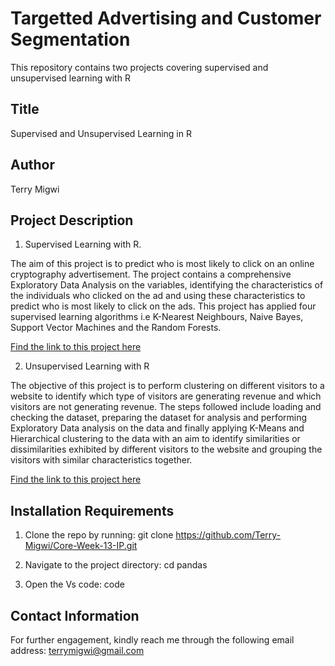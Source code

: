 # Targetted Advertising and Customer Segmentation
This repository contains two projects covering supervised and unsupervised learning with R

## Title
Supervised and Unsupervised Learning in R 

## Author
Terry Migwi

## Project Description
1. Supervised Learning with R.

The aim of this project is to predict who is most likely to click on an online cryptography advertisement. The project contains a comprehensive Exploratory Data Analysis on the variables, identifying the characteristics of the individuals who clicked on the ad and using these characteristics to predict who is most likely to click on the ads. This project has applied four supervised learning algorithms i.e K-Nearest Neighbours, Naive Bayes, Support Vector Machines and the Random Forests.

[Find the link to this project here](https://terry-migwi.github.io/Core--week-13-IP-/doc/Advertising---supervised-learning.html)

2. Unsupervised Learning with R

The objective of this project is to perform clustering on different visitors to a website to identify which type of visitors are generating revenue and which visitors are not generating revenue. The steps followed include loading and checking the dataset, preparing the dataset for analysis and performing Exploratory Data analysis on the data and finally applying K-Means and Hierarchical clustering to the data with an aim to identify similarities or dissimilarities exhibited by different visitors to the website and grouping the visitors with similar characteristics together.

[Find the link to this project here](https://terry-migwi.github.io/Core--week-13-IP-/docs/Online_shoppers_intention.html)

  
 ## Installation Requirements
1. Clone the repo by running: git clone https://github.com/Terry-Migwi/Core-Week-13-IP.git

2. Navigate to the project directory: cd pandas

3. Open the Vs code: code

## Contact Information
For further engagement, kindly reach me through the following email address: terrymigwi@gmail.com
